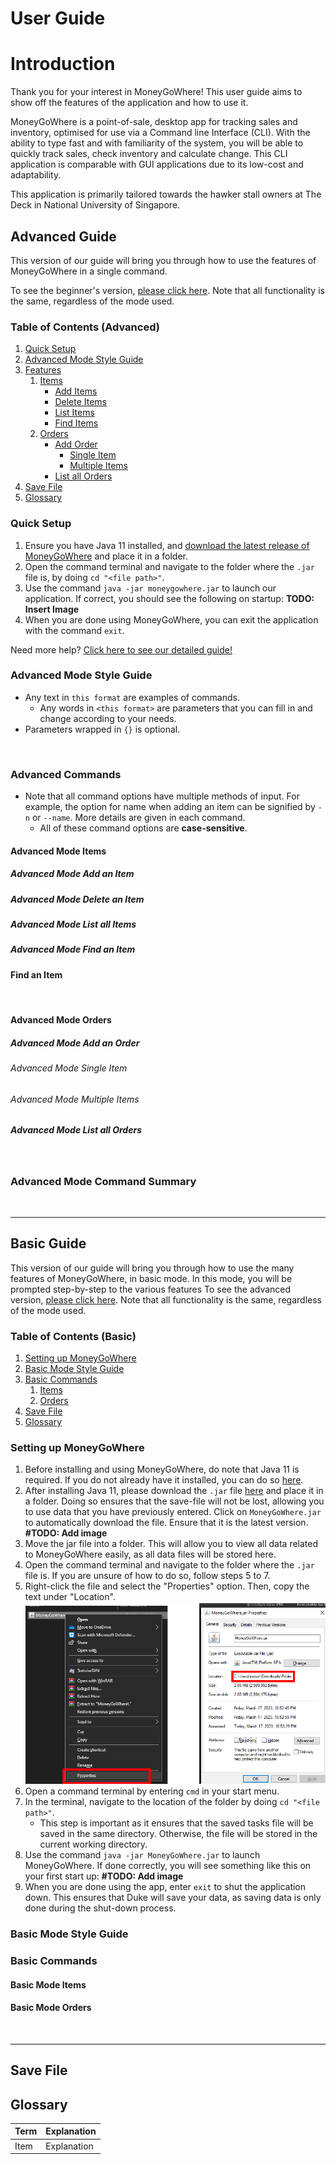 # User Guide

# Introduction

Thank you for your interest in MoneyGoWhere! This user guide aims to show off the features of the application and how to
use it.

MoneyGoWhere is a point-of-sale, desktop app for tracking sales and inventory, optimised for use via a Command line
Interface (CLI). With the ability to type fast and with familiarity of the system, you will be able to quickly track
sales, check inventory and calculate change. This CLI application is comparable with GUI applications due to its
low-cost and adaptability.

This application is primarily tailored towards the hawker stall owners at The Deck in National University of Singapore.

## Advanced Guide

This version of our guide will bring you through how to use the features of MoneyGoWhere in a single command.

To see the beginner's version, [please click here](#basic-guide). Note that all functionality is the same, regardless of
the mode used.

### Table of Contents (Advanced)

1. [Quick Setup](#quick-setup)
2. [Advanced Mode Style Guide](#advanced-mode-style-guide)
3. [Features](#advanced-commands)
    1. [Items](#advanced-mode-items)
        * [Add Items](#advanced-mode-add-an-item)
        * [Delete Items](#advanced-mode-delete-an-item)
        * [List Items](#advanced-mode-list-all-items)
        * [Find Items](#advanced-mode-find-an-item)
    2. [Orders](#advanced-mode-orders)
        * [Add Order](#advanced-mode-add-an-order)
            * [Single Item](#advanced-mode-single-item)
            * [Multiple Items](#advanced-mode-multiple-items)
        * [List all Orders](#advanced-mode-list-all-orders)
4. [Save File](#save-file)
5. [Glossary](#glossary)

### Quick Setup

1. Ensure you have Java 11 installed,
   and [download the latest release of MoneyGoWhere](https://github.com/AY2223S2-CS2113T-T09-2/tp/releases) and place it
   in a folder.
2. Open the command terminal and navigate to the folder where the `.jar` file is, by doing `cd "<file path>"`.
3. Use the command `java -jar moneygowhere.jar` to launch our application. If correct, you should see the following on
   startup:
   **TODO: Insert Image**
4. When you are done using MoneyGoWhere, you can exit the application with the command `exit`.

Need more help? [Click here to see our detailed guide!](#setting-up-moneygowhere)

### Advanced Mode Style Guide

* Any text in `this format` are examples of commands.
    * Any words in `<this format>` are parameters that you can fill in and change according to your needs.
* Parameters wrapped in `{}` is optional.

<br>

### Advanced Commands

* Note that all command options have multiple methods of input. For example, the option for name when adding an item can
  be signified by `-n` or `--name`. More details are given in each command.
    * All of these command options are **case-sensitive**.

#### Advanced Mode Items

##### Advanced Mode Add an Item

##### Advanced Mode Delete an Item

##### Advanced Mode List all Items

##### Advanced Mode Find an Item

#### Find an Item

<br>

#### Advanced Mode Orders

##### Advanced Mode Add an Order

###### Advanced Mode Single Item

###### Advanced Mode Multiple Items

##### Advanced Mode List all Orders

<br>

### Advanced Mode Command Summary

<br>
<hr>

## Basic Guide

This version of our guide will bring you through how to use the many features of MoneyGoWhere, in basic mode. In this
mode, you will be prompted step-by-step to the various features
To see the advanced version, [please click here](#advanced-guide). Note that all functionality is the same, regardless
of the mode used.

### Table of Contents (Basic)

1. [Setting up MoneyGoWhere](#setting-up-moneygowhere)
2. [Basic Mode Style Guide](#basic-mode-style-guide)
3. [Basic Commands](#basic-commands)
   1. [Items](#basic-mode-items)
   2. [Orders](#basic-mode-orders)
4. [Save File](#save-file)
5. [Glossary](#glossary)

### Setting up MoneyGoWhere

1. Before installing and using MoneyGoWhere, do note that Java 11 is required. If you do not already have it installed,
   you can do so [here](https://www.oracle.com/sg/java/technologies/downloads/#java11).
2. After installing Java 11, please download the `.jar`
   file [here](https://github.com/AY2223S2-CS2113T-T09-2/tp/releases) and place it in a folder. Doing so ensures that
   the save-file will not be lost, allowing you to use data that you have previously entered. Click
   on `MoneyGoWhere.jar` to automatically download the file. Ensure that it is the latest version.
   **#TODO: Add image**
3. Move the jar file into a folder. This will allow you to view all data related to MoneyGoWhere easily, as all data
   files will be stored here.
4. Open the command terminal and navigate to the folder where the `.jar` file is. If you are unsure of how to do so,
   follow steps 5 to 7.
5. Right-click the file and select the "Properties" option. Then, copy the text under "Location". 
   ![image](images/userGuide/findFileLocation.png)
6. Open a command terminal by entering `cmd` in your start menu.
7. In the terminal, navigate to the location of the folder by doing `cd "<file path>"`.
    - This step is important as it ensures that the saved tasks file will be saved in the same directory. Otherwise, the
      file will be stored in the current working directory.
8. Use the command `java -jar MoneyGoWhere.jar` to launch MoneyGoWhere. If done correctly, you will see something like
   this on your first start up:
   **#TODO: Add image**
9. When you are done using the app, enter `exit` to shut the application down. This ensures that Duke will save your
   data, as saving data is only done during the shut-down process.

### Basic Mode Style Guide

### Basic Commands

#### Basic Mode Items

#### Basic Mode Orders

<br>
<hr>

## Save File

## Glossary

| Term | Explanation |
|------|-------------|
| Item | Explanation |
